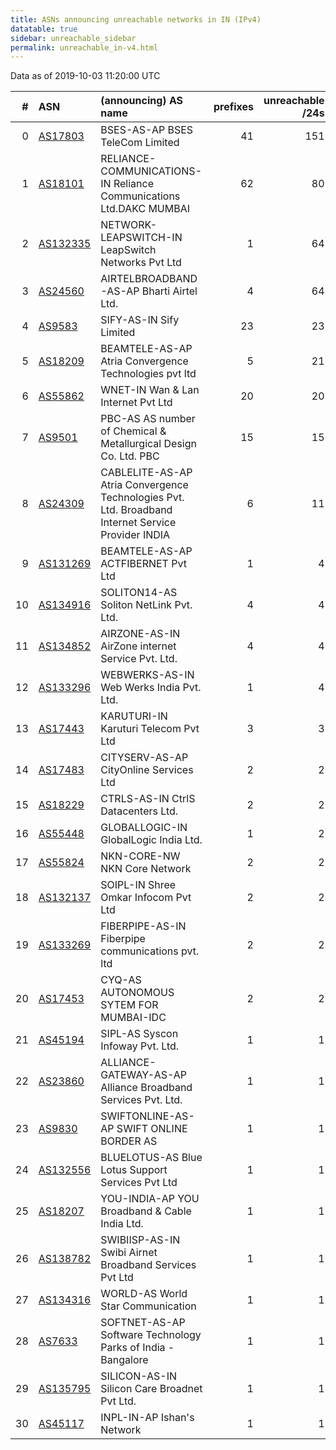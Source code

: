 ```yaml
---
title: ASNs announcing unreachable networks in IN (IPv4)
datatable: true
sidebar: unreachable_sidebar
permalink: unreachable_in-v4.html
---
```


Data as of 2019-10-03 11:20:00 UTC


<div class="datatable-begin"></div>

|   # | ASN                                      | (announcing) AS name                                                                               |   prefixes |   unreachable /24s |
|----:|:-----------------------------------------|:---------------------------------------------------------------------------------------------------|-----------:|-------------------:|
|   0 | [AS17803](unreachable_AS17803-v4.html)   | BSES-AS-AP BSES TeleCom Limited                                                                    |         41 |                151 |
|   1 | [AS18101](unreachable_AS18101-v4.html)   | RELIANCE-COMMUNICATIONS-IN Reliance Communications Ltd.DAKC MUMBAI                                 |         62 |                 80 |
|   2 | [AS132335](unreachable_AS132335-v4.html) | NETWORK-LEAPSWITCH-IN LeapSwitch Networks Pvt Ltd                                                  |          1 |                 64 |
|   3 | [AS24560](unreachable_AS24560-v4.html)   | AIRTELBROADBAND-AS-AP Bharti Airtel Ltd.                                                           |          4 |                 64 |
|   4 | [AS9583](unreachable_AS9583-v4.html)     | SIFY-AS-IN Sify Limited                                                                            |         23 |                 23 |
|   5 | [AS18209](unreachable_AS18209-v4.html)   | BEAMTELE-AS-AP Atria Convergence Technologies pvt ltd                                              |          5 |                 21 |
|   6 | [AS55862](unreachable_AS55862-v4.html)   | WNET-IN Wan &amp; Lan Internet Pvt Ltd                                                             |         20 |                 20 |
|   7 | [AS9501](unreachable_AS9501-v4.html)     | PBC-AS AS number of Chemical &amp; Metallurgical Design Co. Ltd. PBC                               |         15 |                 15 |
|   8 | [AS24309](unreachable_AS24309-v4.html)   | CABLELITE-AS-AP Atria Convergence Technologies Pvt. Ltd. Broadband Internet Service Provider INDIA |          6 |                 11 |
|   9 | [AS131269](unreachable_AS131269-v4.html) | BEAMTELE-AS-AP ACTFIBERNET Pvt Ltd                                                                 |          1 |                  4 |
|  10 | [AS134916](unreachable_AS134916-v4.html) | SOLITON14-AS Soliton NetLink Pvt. Ltd.                                                             |          4 |                  4 |
|  11 | [AS134852](unreachable_AS134852-v4.html) | AIRZONE-AS-IN AirZone internet Service Pvt. Ltd.                                                   |          4 |                  4 |
|  12 | [AS133296](unreachable_AS133296-v4.html) | WEBWERKS-AS-IN Web Werks India Pvt. Ltd.                                                           |          1 |                  4 |
|  13 | [AS17443](unreachable_AS17443-v4.html)   | KARUTURI-IN Karuturi Telecom Pvt Ltd                                                               |          3 |                  3 |
|  14 | [AS17483](unreachable_AS17483-v4.html)   | CITYSERV-AS-AP CityOnline Services Ltd                                                             |          2 |                  2 |
|  15 | [AS18229](unreachable_AS18229-v4.html)   | CTRLS-AS-IN CtrlS Datacenters Ltd.                                                                 |          2 |                  2 |
|  16 | [AS55448](unreachable_AS55448-v4.html)   | GLOBALLOGIC-IN GlobalLogic India Ltd.                                                              |          1 |                  2 |
|  17 | [AS55824](unreachable_AS55824-v4.html)   | NKN-CORE-NW NKN Core Network                                                                       |          2 |                  2 |
|  18 | [AS132137](unreachable_AS132137-v4.html) | SOIPL-IN Shree Omkar Infocom Pvt Ltd                                                               |          2 |                  2 |
|  19 | [AS133269](unreachable_AS133269-v4.html) | FIBERPIPE-AS-IN Fiberpipe communications pvt. ltd                                                  |          2 |                  2 |
|  20 | [AS17453](unreachable_AS17453-v4.html)   | CYQ-AS AUTONOMOUS SYTEM FOR MUMBAI-IDC                                                             |          2 |                  2 |
|  21 | [AS45194](unreachable_AS45194-v4.html)   | SIPL-AS Syscon Infoway Pvt. Ltd.                                                                   |          1 |                  1 |
|  22 | [AS23860](unreachable_AS23860-v4.html)   | ALLIANCE-GATEWAY-AS-AP Alliance Broadband Services Pvt. Ltd.                                       |          1 |                  1 |
|  23 | [AS9830](unreachable_AS9830-v4.html)     | SWIFTONLINE-AS-AP SWIFT ONLINE BORDER AS                                                           |          1 |                  1 |
|  24 | [AS132556](unreachable_AS132556-v4.html) | BLUELOTUS-AS Blue Lotus Support Services Pvt Ltd                                                   |          1 |                  1 |
|  25 | [AS18207](unreachable_AS18207-v4.html)   | YOU-INDIA-AP YOU Broadband &amp; Cable India Ltd.                                                  |          1 |                  1 |
|  26 | [AS138782](unreachable_AS138782-v4.html) | SWIBIISP-AS-IN Swibi Airnet Broadband Services Pvt Ltd                                             |          1 |                  1 |
|  27 | [AS134316](unreachable_AS134316-v4.html) | WORLD-AS World Star Communication                                                                  |          1 |                  1 |
|  28 | [AS7633](unreachable_AS7633-v4.html)     | SOFTNET-AS-AP Software Technology Parks of India - Bangalore                                       |          1 |                  1 |
|  29 | [AS135795](unreachable_AS135795-v4.html) | SILICON-AS-IN Silicon Care Broadnet Pvt Ltd.                                                       |          1 |                  1 |
|  30 | [AS45117](unreachable_AS45117-v4.html)   | INPL-IN-AP Ishan's Network                                                                         |          1 |                  1 |

<div class="datatable-end"></div>
